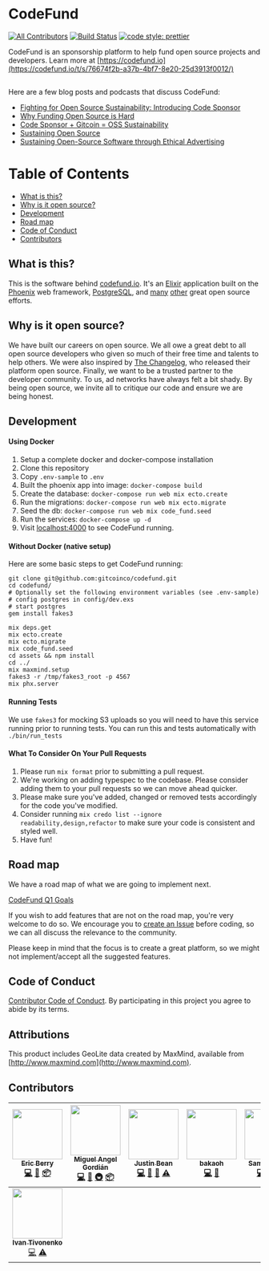# CodeFund

[![All Contributors](https://img.shields.io/badge/all_contributors-8-orange.svg?style=flat-square)](#contributors)
[![Build Status](https://travis-ci.org/gitcoinco/codefund.svg?branch=master)](https://travis-ci.org/codesponsor/web)
[![code style: prettier](https://img.shields.io/badge/code_style-prettier-ff69b4.svg?style=flat-square)](https://github.com/prettier/prettier)

CodeFund is an sponsorship platform to help fund open source projects and developers. Learn more at [https://codefund.io](https://codefund.io/t/s/76674f2b-a37b-4bf7-8e20-25d3913f0012/)

<img src="https://codefund.io/t/p/76674f2b-a37b-4bf7-8e20-25d3913f0012/pixel.png" width="1" height="1" style="width: 1px; height: 1px;" />

Here are a few blog posts and podcasts that discuss CodeFund:

- [Fighting for Open Source Sustainability: Introducing Code Sponsor](https://medium.com/code-sponsor/fighting-for-open-source-sustainability-introducing-code-sponsor-577e0ccca025)
- [Why Funding Open Source is Hard](https://medium.com/@codesponsor/why-funding-open-source-is-hard-652b7055569d)
- [Code Sponsor + Gitcoin = OSS Sustainability](https://medium.com/gitcoin/code-sponsor-gitcoin-oss-sustainability-5684c4adf4b4)
- [Sustaining Open Source](https://startupcto.io/podcast/0-57-sustaining-open-source-w-eric-berry-codesponsor-io/)
- [Sustaining Open-Source Software through Ethical Advertising](https://devchat.tv/js-jabber/jsj-281-codesponsor-sustaining-open-source-software-ethical-advertising-eric-berry)

# Table of Contents

- [What is this?](#what-is-this)
- [Why is it open source?](#why-is-it-open-source)
- [Development](#development)
- [Road map](#road-map)
- [Code of Conduct](#code-of-conduct)
- [Contributors](#contributors)

## What is this?

This is the software behind [codefund.io](https://codefund.io/t/s/76674f2b-a37b-4bf7-8e20-25d3913f0012/). It's an [Elixir](http://elixir-lang.org) application built on the [Phoenix](http://www.phoenixframework.org) web framework, [PostgreSQL](https://www.postgresql.org), and [many](https://github.com/gitcoinco/codefund/blob/master/mix.exs#L42) [other](https://github.com/gitcoinco/codefund/blob/master/assets/package.json) great open source efforts.

## Why is it open source?

We have built our careers on open source. We all owe a great debt to all open source developers who
given so much of their free time and talents to help others. We were also inspired by [The Changelog](https://github.com/thechangelog/changelog.com),
who released their platform open source. Finally, we want to be a trusted partner to the developer
community. To us, ad networks have always felt a bit shady. By being open source, we invite all to
critique our code and ensure we are being honest.

## Development

#### Using Docker

1.  Setup a complete docker and docker-compose installation
2.  Clone this repository
3.  Copy `.env-sample` to `.env`
4.  Built the phoenix app into image: `docker-compose build`
5.  Create the database: `docker-compose run web mix ecto.create`
6.  Run the migrations: `docker-compose run web mix ecto.migrate`
7.  Seed the db: `docker-compose run web mix code_fund.seed`
8.  Run the services: `docker-compose up -d`
9.  Visit [localhost:4000](http://localhost:4000) to see CodeFund running.

#### Without Docker (native setup)

Here are some basic steps to get CodeFund running:

```shell
git clone git@github.com:gitcoinco/codefund.git
cd codefund/
# Optionally set the following environment variables (see .env-sample)
# config postgres in config/dev.exs
# start postgres
gem install fakes3

mix deps.get
mix ecto.create
mix ecto.migrate
mix code_fund.seed
cd assets && npm install
cd ../
mix maxmind.setup
fakes3 -r /tmp/fakes3_root -p 4567
mix phx.server
```

#### Running Tests
We use `fakes3` for mocking S3 uploads so you will need to have this service running prior to running tests.
You can run this and tests automatically with `./bin/run_tests`

#### What To Consider On Your Pull Requests

1.  Please run `mix format` prior to submitting a pull request.
2.  We're working on adding typespec to the codebase. Please consider adding them to your pull requests so we can move ahead quicker.
3.  Please make sure you've added, changed or removed tests accordingly for the code you've modified.
4.  Consider running `mix credo list --ignore readability,design,refactor` to make sure your code is consistent and styled well.
5.  Have fun!

## Road map

We have a road map of what we are going to implement next.

[CodeFund Q1 Goals](https://github.com/gitcoinco/codefund/issues/1)

If you wish to add features that are not on the road map, you're very welcome to do so. We encourage you to
[create an Issue](https://github.com/gitcoinco/codefund/issues/new)
before coding, so we can all discuss the relevance to the community.

Please keep in mind that the focus is to create a great platform, so we might not implement/accept all the suggested features.

## Code of Conduct

[Contributor Code of Conduct](https://github.com/gitcoinco/codefund/blob/master/CODE_OF_CONDUCT.md). By participating in this project you agree to abide by its terms.

## Attributions

This product includes GeoLite data created by MaxMind, available from [http://www.maxmind.com](http://www.maxmind.com).

## Contributors

<!-- ALL-CONTRIBUTORS-LIST:START - Do not remove or modify this section -->
<!-- prettier-ignore -->
| [<img src="https://avatars2.githubusercontent.com/u/12481?v=4" width="100px;"/><br /><sub><b>Eric Berry</b></sub>](https://codefund.io)<br />[💻](https://github.com/codesponsor/web/commits?author=coderberry "Code") [📖](https://github.com/codesponsor/web/commits?author=coderberry "Documentation") [📦](#platform-coderberry "Packaging/porting to new platform") | [<img src="https://avatars1.githubusercontent.com/u/660973?v=4" width="100px;"/><br /><sub><b>Miguel Angel Gordián</b></sub>](http://zoek1.github.com)<br />[💻](https://github.com/codesponsor/web/commits?author=zoek1 "Code") [📖](https://github.com/codesponsor/web/commits?author=zoek1 "Documentation") [🚇](#infra-zoek1 "Infrastructure (Hosting, Build-Tools, etc)") [📦](#platform-zoek1 "Packaging/porting to new platform") | [<img src="https://avatars3.githubusercontent.com/u/1427179?v=4" width="100px;"/><br /><sub><b>Justin Bean</b></sub>](http://stareintothebeard.github.io/)<br />[💻](https://github.com/codesponsor/web/commits?author=StareIntoTheBeard "Code") [📖](https://github.com/codesponsor/web/commits?author=StareIntoTheBeard "Documentation") [🤔](#ideas-StareIntoTheBeard "Ideas, Planning, & Feedback") [⚠️](https://github.com/codesponsor/web/commits?author=StareIntoTheBeard "Tests") | [<img src="https://avatars1.githubusercontent.com/u/4920000?v=4" width="100px;"/><br /><sub><b>bakaoh</b></sub>](https://github.com/bakaoh)<br />[💻](https://github.com/codesponsor/web/commits?author=bakaoh "Code") [📖](https://github.com/codesponsor/web/commits?author=bakaoh "Documentation") | [<img src="https://avatars0.githubusercontent.com/u/3855429?v=4" width="100px;"/><br /><sub><b>Samuel Volin</b></sub>](http://untra.io)<br />[💻](https://github.com/codesponsor/web/commits?author=untra "Code") [🚇](#infra-untra "Infrastructure (Hosting, Build-Tools, etc)") [🔧](#tool-untra "Tools") | [<img src="https://avatars2.githubusercontent.com/u/6059356?v=4" width="100px;"/><br /><sub><b>Limon Monte</b></sub>](https://limonte.github.io)<br />[🐛](https://github.com/codesponsor/web/issues?q=author%3Alimonte "Bug reports") [💻](https://github.com/codesponsor/web/commits?author=limonte "Code") | [<img src="https://avatars2.githubusercontent.com/u/7039523?v=4" width="100px;"/><br /><sub><b>Arun Kumar</b></sub>](https://github.com/arun1595)<br />[💻](https://github.com/codesponsor/web/commits?author=arun1595 "Code") [📖](https://github.com/codesponsor/web/commits?author=arun1595 "Documentation") |
| :---: | :---: | :---: | :---: | :---: | :---: | :---: |
| [<img src="https://avatars1.githubusercontent.com/u/2035357?v=4" width="100px;"/><br /><sub><b>Ivan Tivonenko</b></sub>](https://github.com/darkdarkdragon)<br />[💻](https://github.com/codesponsor/web/commits?author=darkdarkdragon "Code") [⚠️](https://github.com/codesponsor/web/commits?author=darkdarkdragon "Tests") |

<!-- ALL-CONTRIBUTORS-LIST:END -->

